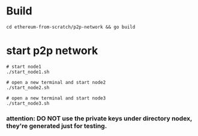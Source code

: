 # Build

```
cd ethereum-from-scratch/p2p-network && go build
```

# start p2p network

```
# start node1
./start_node1.sh

# open a new terminal and start node2
./start_node2.sh

# open a new terminal and start node3
./start_node3.sh
```

### attention: DO NOT use the private keys under directory nodex, they're generated just for testing.

